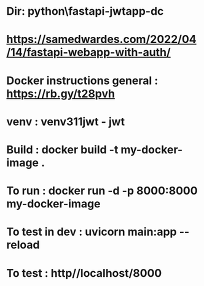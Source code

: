 
# Dir: python\fastapi-jwtapp-dc

# https://samedwardes.com/2022/04/14/fastapi-webapp-with-auth/
# Docker instructions general : https://rb.gy/t28pvh

# venv : venv311jwt - jwt 
#
# Build : docker build -t my-docker-image .

# To run : docker run -d -p 8000:8000 my-docker-image

# To test in dev : uvicorn main:app --reload
#
# To test : http//localhost/8000